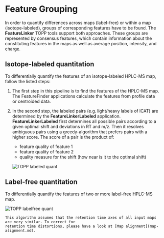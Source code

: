 Feature Grouping
================

In order to quantify differences across maps (label-free) or within a map (isotope-labeled), groups of corresponding
features have to be found. The **FeatureLinker** TOPP tools support both approaches. These groups are represented by
consensus features, which contain information about the constituting features in the maps as well as average position,
intensity, and charge.

## Isotope-labeled quantitation

To differentially quantify the features of an isotope-labeled HPLC-MS map, follow the listed steps:

1. The first step in this pipeline is to find the features of the HPLC-MS map. The FeatureFinder applications calculate
   the features from profile data or centroided data.
2. In the second step, the labeled pairs (e.g. light/heavy labels of ICAT) are determined by the **FeatureLinkerLabeled**
   application. **FeatureLinkerLabeled** first determines all possible pairs according to a given optimal shift and
   deviations in RT and m/z. Then it resolves ambiguous pairs using a greedy-algorithm that prefers pairs with a higher
   score. The score of a pair is the product of:

   - feature quality of feature 1
   - feature quality of feature 2
   - quality measure for the shift (how near is it to the optimal shift)

   ![TOPP labeled quant](../../images/tutorials/topp/TOPP_labeled_quant.png)

## Label-free quantitation

To differentially quantify the features of two or more label-free HPLC-MS map.

![TOPP labelfree quant](../../images/tutorials/topp/TOPP_labelfree_quant.png)

```{tip}
This algorithm assumes that the retention time axes of all input maps are very similar. To correct for
retention time distortions, please have a look at [Map alignment](map-alignment.md).
```
